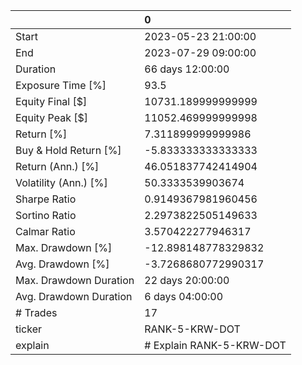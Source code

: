 |                        | 0                        |
|:-----------------------|:-------------------------|
| Start                  | 2023-05-23 21:00:00      |
| End                    | 2023-07-29 09:00:00      |
| Duration               | 66 days 12:00:00         |
| Exposure Time [%]      | 93.5                     |
| Equity Final [$]       | 10731.189999999999       |
| Equity Peak [$]        | 11052.469999999998       |
| Return [%]             | 7.311899999999986        |
| Buy & Hold Return [%]  | -5.833333333333333       |
| Return (Ann.) [%]      | 46.051837742414904       |
| Volatility (Ann.) [%]  | 50.3333539903674         |
| Sharpe Ratio           | 0.9149367981960456       |
| Sortino Ratio          | 2.2973822505149633       |
| Calmar Ratio           | 3.570422277946317        |
| Max. Drawdown [%]      | -12.898148778329832      |
| Avg. Drawdown [%]      | -3.7268680772990317      |
| Max. Drawdown Duration | 22 days 20:00:00         |
| Avg. Drawdown Duration | 6 days 04:00:00          |
| # Trades               | 17                       |
| ticker                 | RANK-5-KRW-DOT           |
| explain                | # Explain RANK-5-KRW-DOT |
